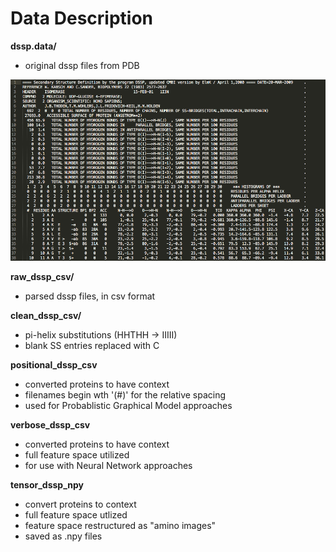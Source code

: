 # Data Description

**dssp.data/**
* original dssp files from PDB

![DSSP Example](imgs/dssp_ex.png)

**raw_dssp_csv/**
* parsed dssp files, in csv format

**clean_dssp_csv/**
* pi-helix substitutions (HHTHH -> IIIII)
* blank SS entries replaced with C

**positional_dssp_csv**
* converted proteins to have context
* filenames begin wth '(#)' for the relative spacing
* used for Probablistic Graphical Model approaches

**verbose_dssp_csv**
* converted proteins to have context
* full feature space utilized 
* for use with Neural Network approaches

**tensor_dssp_npy**
* convert proteins to context
* full feature space utlized
* feature space restructured as "amino images"
* saved as .npy files
